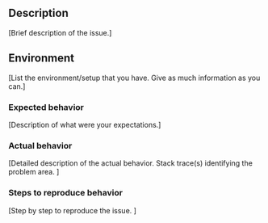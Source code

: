 ## Description

[Brief description of the issue.]

## Environment

[List the environment/setup that you have. Give as much information as you can.]

### Expected behavior

[Description of what were your expectations.]

### Actual behavior

[Detailed description of the actual behavior. Stack trace(s) identifying the problem area. ]

### Steps to reproduce behavior

[Step by step to reproduce the issue. ]
